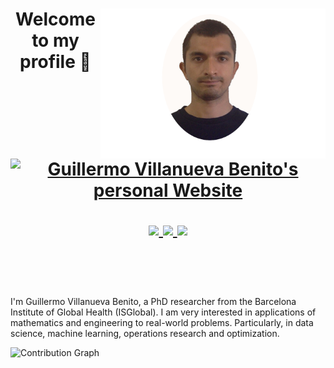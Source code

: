 <h1 align="center">
  <a href="https://guillermovillanuevabenito.com/">
    <img src="https://github.com/guillermovb/common-assets/blob/main/me.png" align="right" width="360" />
  </a>
  Welcome to my profile 👋
  </br>
  <a href="https://guillermovillanuevabenito.com/">
    <img alt="Guillermo Villanueva Benito's personal Website" src="https://shields.io/badge/Personal-Website-223" />
  </a>
  <p align="center">
    <a href="https://www.linkedin.com/in/guillermo-villanueva-130691234/">
      <img src="https://img.shields.io/badge/LinkedIn-100000?style=flat&logo=linkedin&logoColor=white&color=0A66C2" />
    </a>
    <a href="https://orcid.org/0009-0005-3812-2462">
      <img src="https://img.shields.io/badge/ORCID-100000?style=flat&logo=ORCID&logoColor=white&color=A6CE39" />
    </a>
    <a href="mailto:guillermovillanuevabenito@gmail.com">
      <img src="https://img.shields.io/badge/GMail-100000?style=flat&logo=gmail&logoColor=white&color=darkred" />
    </a>
  </p>
</h1>
</br>
<p></p>
</br>

I'm Guillermo Villanueva Benito, a PhD researcher from the Barcelona Institute of Global Health (ISGlobal). I am very interested in applications of mathematics and engineering to real-world problems. Particularly, in data science, machine learning, operations research and optimization.

![Contribution Graph](https://github-profile-summary-cards.vercel.app/api/cards/profile-details?username=guillermovb&theme=vue)
